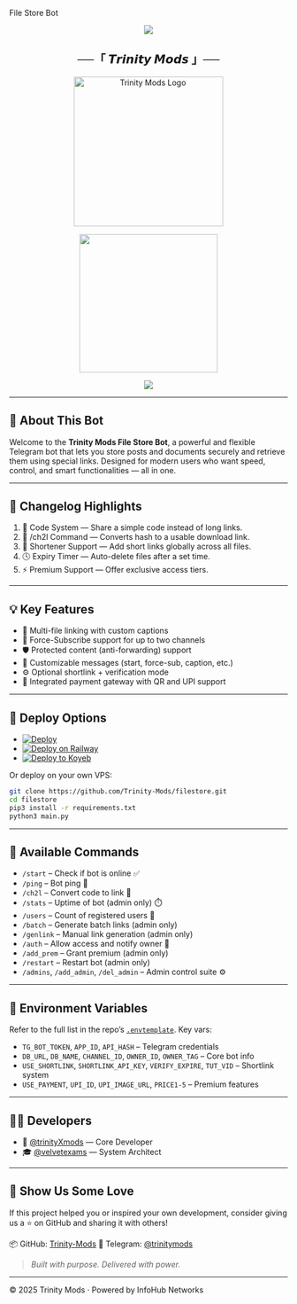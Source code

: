 File Store Bot

<p align="center">
  <img src="https://readme-typing-svg.demolab.com?font=Fira+Code&pause=1000&color=DC143C&center=true&vCenter=true&width=650&height=100&lines=Welcome+to+Trinity+Mods!;Premium+Mods,+Smart+Bots+%26+Next-Gen+Tools;Built+with+Purpose.+Delivered+with+Power.">
</p>

<h2 align="center">──「 𝙏𝙧𝙞𝙣𝙞𝙩𝙮 𝙈𝙤𝙙𝙨 」──</h2>

<p align="center">
  <img src="https://github.com/user-attachments/assets/f7653b1e-e2b1-4897-9de1-f830aca391b6" width="270px" alt="Trinity Mods Logo"/>
</p>

<p align="center">
  <a href="https://www.python.org">
    <img src="http://ForTheBadge.com/images/badges/made-with-python.svg" width ="250">
  </a>
</p>

<p align="center">
  <img src="https://readme-typing-svg.demolab.com?font=Fira+Code&duration=2500&pause=500&color=33FFAA&width=700&lines=Bot+That+Stores+%26+Shares+Files+via+Special+Links;Includes+Code+System,+Premium+Access,+Shorteners+%26+More!">
</p>

---

## 🤖 About This Bot

Welcome to the **Trinity Mods File Store Bot**, a powerful and flexible Telegram bot that lets you store posts and documents securely and retrieve them using special links. Designed for modern users who want speed, control, and smart functionalities — all in one.

---

## 📝 Changelog Highlights

1. 🔐 Code System — Share a simple code instead of long links.
2. 🔁 /ch2l Command — Converts hash to a usable download link.
3. 🔗 Shortener Support — Add short links globally across all files.
4. 🕓 Expiry Timer — Auto-delete files after a set time.
5. ⚡ Premium Support — Offer exclusive access tiers.

---

## 💡 Key Features

* 🔄 Multi-file linking with custom captions
* 🚫 Force-Subscribe support for up to two channels
* 🛡️ Protected content (anti-forwarding) support
* 💬 Customizable messages (start, force-sub, caption, etc.)
* ⚙️ Optional shortlink + verification mode
* 💸 Integrated payment gateway with QR and UPI support

---

## 🚀 Deploy Options

* [![Deploy](https://www.herokucdn.com/deploy/button.svg)](https://heroku.com/deploy)
* [![Deploy on Railway](https://railway.app/button.svg)](https://railway.app/new/template/1jKLr4)
* [![Deploy to Koyeb](https://www.koyeb.com/static/images/deploy/button.svg)](https://app.koyeb.com/deploy?type=git&repository=github.com/Trinity-Mods/filestore&branch=main&name=TrinityFileBot)

Or deploy on your own VPS:

```bash
git clone https://github.com/Trinity-Mods/filestore.git
cd filestore
pip3 install -r requirements.txt
python3 main.py
```

---

## 🧪 Available Commands

* `/start` – Check if bot is online ✅
* `/ping` – Bot ping 🏓
* `/ch2l` – Convert code to link 🔗
* `/stats` – Uptime of bot (admin only) ⏱️
* `/users` – Count of registered users 👥
* `/batch` – Generate batch links (admin only)
* `/genlink` – Manual link generation (admin only)
* `/auth` – Allow access and notify owner 🔐
* `/add_prem` – Grant premium (admin only)
* `/restart` – Restart bot (admin only)
* `/admins`, `/add_admin`, `/del_admin` – Admin control suite ⚙️

---

## 🧾 Environment Variables

Refer to the full list in the repo’s [`.envtemplate`](https://github.com/Trinity-Mods/filestore/blob/main/.envtemplate.txt). Key vars:

* `TG_BOT_TOKEN`, `APP_ID`, `API_HASH`  – Telegram credentials
* `DB_URL`, `DB_NAME`, `CHANNEL_ID`, `OWNER_ID`, `OWNER_TAG`  – Core bot info
* `USE_SHORTLINK`, `SHORTLINK_API_KEY`, `VERIFY_EXPIRE`, `TUT_VID` – Shortlink system
* `USE_PAYMENT`, `UPI_ID`, `UPI_IMAGE_URL`, `PRICE1-5` – Premium features

---

## 🧙‍♂️ Developers

* 🧠 [@trinityXmods](https://t.me/trinityXmods) — Core Developer
* 🎓 [@velvetexams](https://t.me/velvetexams) — System Architect

---

## 🌟 Show Us Some Love

If this project helped you or inspired your own development, consider giving us a ⭐ on GitHub and sharing it with others!

📦 GitHub: [Trinity-Mods](https://github.com/Trinity-Mods)
📢 Telegram: [@trinitymods](https://t.me/trinitymods)

> *Built with purpose. Delivered with power.*

---

© 2025 Trinity Mods · Powered by InfoHub Networks
